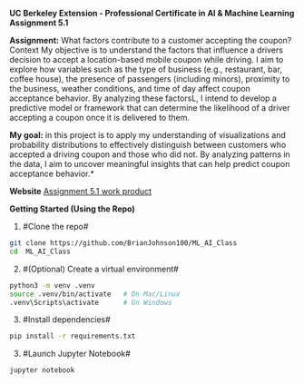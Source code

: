 
**UC Berkeley Extension - Professional Certificate in AI & Machine Learning Assignment 5.1**

**Assignment:** What factors contribute to a customer accepting the coupon?
Context My objective is to understand the factors that influence a drivers decision to accept a location-based mobile coupon while driving. I aim to explore how variables such as the type of business (e.g., restaurant, bar, coffee house), the presence of passengers (including minors), proximity to the business, weather conditions, and time of day affect coupon acceptance behavior. By analyzing these factorsL, I intend to develop a predictive model or framework that can determine the likelihood of a driver accepting a coupon once it is delivered to them.

**My goal:** in this project is to apply my understanding of visualizations and probability distributions to effectively distinguish between customers who accepted a driving coupon and those who did not. By analyzing patterns in the data, I aim to uncover meaningful insights that can help predict coupon acceptance behavior.*

**Website**
[Assignment 5.1 work product](https://github.com/BrianJohnson100/ML_AI_Class)

**Getting Started (Using the Repo)**

1.  #Clone the repo#
```bash
git clone https://github.com/BrianJohnson100/ML_AI_Class
cd  ML_AI_Class
```

2.  #(Optional) Create a virtual environment#
```bash
python3 -m venv .venv
source .venv/bin/activate   # On Mac/Linux
.venv\Scripts\activate      # On Windows
```

3. #Install dependencies#
```bash
pip install -r requirements.txt
```

3. #Launch Jupyter Notebook#
```bash
jupyter notebook
```
